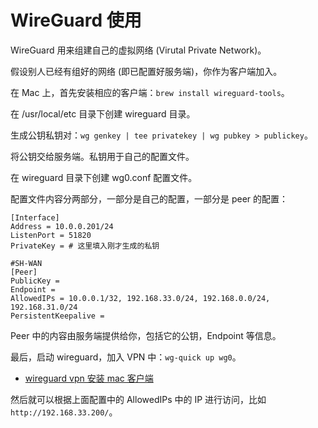 # WireGuard 使用

WireGuard 用来组建自己的虚拟网络 (Virutal Private Network)。

假设别人已经有组好的网络 (即已配置好服务端)，你作为客户端加入。

在 Mac 上，首先安装相应的客户端：`brew install wireguard-tools`。

在 /usr/local/etc 目录下创建 wireguard 目录。

生成公钥私钥对：`wg genkey | tee privatekey | wg pubkey > publickey`。

将公钥交给服务端。私钥用于自己的配置文件。

在 wireguard 目录下创建 wg0.conf 配置文件。

配置文件内容分两部分，一部分是自己的配置，一部分是 peer 的配置：

```
[Interface]
Address = 10.0.0.201/24
ListenPort = 51820
PrivateKey = # 这里填入刚才生成的私钥

#SH-WAN
[Peer]
PublicKey =
Endpoint =
AllowedIPs = 10.0.0.1/32, 192.168.33.0/24, 192.168.0.0/24, 192.168.31.0/24
PersistentKeepalive =
```

Peer 中的内容由服务端提供给你，包括它的公钥，Endpoint 等信息。

最后，启动 wireguard，加入 VPN 中：`wg-quick up wg0`。

- [wireguard vpn 安装 mac 客户端](https://unpc.github.io/2019/02/18/wireguard%20vpn%E5%AE%89%E8%A3%85mac%E5%AE%A2%E6%88%B7%E7%AB%AF/)

然后就可以根据上面配置中的 AllowedIPs 中的 IP 进行访问，比如 `http://192.168.33.200/`。
